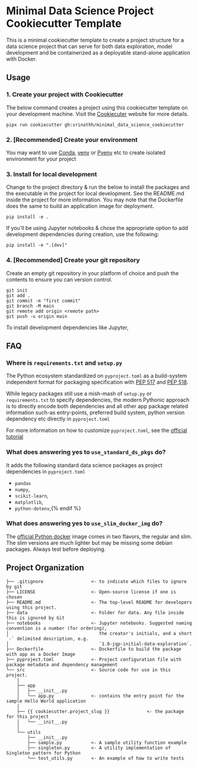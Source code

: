 # Minimal Data Science Project Cookiecutter Template

This is a minimal cookiecutter template to create a project structure for
a data science project that can serve for both data exploration, model
development and be containerized as a deployable stand-alone application
with Docker.

## Usage

### 1. Create your project with Cookiecutter
The below command creates a project using this cookiecutter template on your 
development machine. Visit the [Cookiecuter](https://www.cookiecutter.io/) website
for more details.
```
pipx run cookiecutter gh:srinathh/minimal_data_science_cookiecutter
```

### 2. [Recommended] Create your environment
You may want to use [Conda](https://conda-forge.org/), [venv](https://docs.python.org/3/library/venv.html)
or [Pyenv](https://github.com/pyenv/pyenv) etc to create isolated environment for your project

### 3. Install for local development
Change to the project directory & run the below to install the packages and the 
executable in the project for local development. See the README.md inside the 
project for more information. You may note that the Dockerfile does the same
to build an application image for deployment.

```
pip install -e .
```

If you'll be using Jupyter notebooks & chose the appropriate option to add
development dependencies during creation, use the following:
```
pip install -e ".[dev]"
```

### 4. [Recommended] Create your git repository
Create an empty git repository in your platform of choice and push the contents
to ensure you can version control.
```
git init
git add .
git commit -m "first commit"
git branch -M main
git remote add origin <remote path>
git push -u origin main
```

To install development dependencies like Jupyter, 

## FAQ

### Where is `requirements.txt` and `setup.py`
The Python ecosystem standardized on `pyproject.toml` as a build-system independent
format for packaging specification with [PEP 517](https://peps.python.org/pep-0517/)
and [PEP 518](https://peps.python.org/pep-0518/). 

While legacy packages still use a mish-mash of `setup.py` or `requirements.txt` to
specify dependencies, the modern Pythonic approach is to directly encode both 
dependencies and all other app package related information such-as entry-points,
preferred build system, python version dependency etc directly in `pyproject.toml`

For more information on how to customize `pyproject.toml`, see the 
[official tutorial](https://packaging.python.org/en/latest/guides/writing-pyproject-toml/)

### What does answering yes to `use_standard_ds_pkgs` do?
It adds the following standard data science packages as project 
dependencies in `pyproject.toml`
- `pandas`
- `numpy`,
- `scikit-learn`,
- `matplotlib`,
- `python-dotenv`,{% endif %}

### What does answering yes to `use_slim_docker_img` do?
The [official Python docker](https://hub.docker.com/_/python) image comes
in two flavors, the regular and slim. The slim versions are much lighter
but may be missing some debian packages. Always test before deploying.

## Project Organization

```
├── .gitignore                  <- to indicate which files to ignore by git
├── LICENSE                     <- Open-source license if one is chosen
├── README.md                   <- The top-level README for developers using this project.
├── data                        <- Folder for data. Any file inside this is ignored by Git
├── notebooks                   <- Jupyter notebooks. Suggested naming convention is a number (for ordering),
│                                  the creator's initials, and a short `-` delimited description, e.g.
│                                  `1.0-jqp-initial-data-exploration`.
├── Dockerfile                  <- Dockerfile to build the package with app as a Docker Image
├── pyproject.toml              <- Project configuration file with package metadata and dependency management
└── src                         <- Source code for use in this project.
    │
    ├── app 
    │   ├── __init__.py 
    │   └── app.py              <- contains the entry point for the sample Hello World application
    │
    ├── {{ cookiecutter.project_slug }}              <- the package for this project
    │   └── __init__.py 
    │
    └── utils 
        ├── __init__.py 
        ├── sample.py           <- A sample utility function example
        ├── singleton.py        <- A utility implementation of Singleton pattern for Python
        └── test_utils.py       <- An example of how to write tests
```
